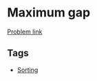 # Maximum gap

[Problem link](https://leetcode.com/problems/maximum-gap)

## Tags

* [Sorting](/README.md#Sorting)
